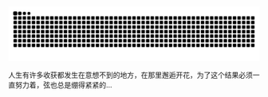 <picture>
  <source media="(prefers-color-scheme: dark)" srcset="https://raw.githubusercontent.com/Peter-JXL/Peter-JXL/output/github-contribution-grid-snake-dark.svg">
  <source media="(prefers-color-scheme: light)" srcset="https://raw.githubusercontent.com/Peter-JXL/Peter-JXL/output/github-contribution-grid-snake.svg">
  <img alt="github contribution grid snake animation" src="https://raw.githubusercontent.com/Peter-JXL/Peter-JXL/output/github-contribution-grid-snake.svg">
</picture>

人生有许多收获都发生在意想不到的地方，在那里邂逅开花，为了这个结果必须一直努力着，弦也总是绷得紧紧的...

<!--

![debugly github stats](https://github-readme-stats.vercel.app/api?username=debugly&show_icons=true&theme=highcontrast)


![Top Langs](https://github-readme-stats.vercel.app/api/top-langs/?username=debugly&show_icons=true&theme=highcontrast&hide=python&layout=compact)


**debugly/debugly** is a ✨ _special_ ✨ repository because its `README.md` (this file) appears on your GitHub profile.

Here are some ideas to get you started:

- 🔭 I’m currently working on ...
- 🌱 I’m currently learning ...
- 👯 I’m looking to collaborate on ...
- 🤔 I’m looking for help with ...
- 💬 Ask me about ...
- 📫 How to reach me: ...
- 😄 Pronouns: ...
- ⚡ Fun fact: ...
-->
